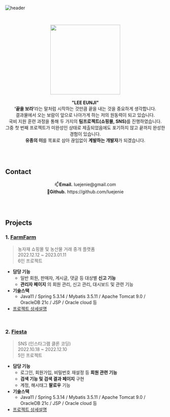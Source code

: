 ![header](https://capsule-render.vercel.app/api?type=transparent&color=gradient&height=160&section=header&text=portfolio&fontSize=70&fontColor=FFC325)


<br>

<p align="center">
<img src="https://user-images.githubusercontent.com/110653573/222771132-e7820239-c68b-43de-a246-a3c6f81fbaca.jpg" width="220px" /> <br><br>
<b>"LEE EUNJI"</b><br>
<b>‘끝을 보라’</b>라는 말처럼 시작하는 것만큼 끝을 내는 것을 중요하게 생각합니다. <br>
결과물에서 오는 보람이 앞으로 나아가게 하는 저의 원동력이 되고 있습니다.<br> 
국비 지원 훈련 과정을 통해 두 가지의 <b>팀프로젝트(쇼핑몰, SNS)</b>를 진행하였습니다. <br> 
그중 첫 번째 프로젝트가 미완성인 상태로 제출되었음에도 포기하지 않고 끝까지 완성한 경험이 있습니다. <br> 
<b>유종의 미</b>를 목표로 삼아 끊임없이 <b>계발하는 개발자</b>가 되겠습니다.
</p>


<br>
<br>
<!-- &nbsp;&nbsp; -->

## Contact

<p align="center">
📫<b>Email.</b> luejenie@gmail.com<br>
🌱<b>Github.</b> https://github.com/luejenie <br>
</p>

<br>
<br>

## Projects
### 1. [FarmFarm](http://129.154.53.250:8080/)
> 농자재 쇼핑몰 및 농산물 거래 중개 플랫폼 <br>
> 2022.12.12 ~ 2023.01.11 <br>
> 6인 프로젝트

- **담당 기능**<br>
  - 일반 회원, 판매자, 게시글, 댓글 등 대상별 **신고 기능**
  - **관리자 페이지** 의 회원 관리, 신고 관리, 대시보드 및 관련 기능
- **기술스택**<br>
    - Java11 / Spring 5.3.14 / Mybatis 3.5.11 / Apache Tomcat 9.0 / OracleDB 21c / JSP / Oracle cloud 등<br>
- [프로젝트 상세설명](https://github.com/luejenie/FarmFarm.git)

<br>

### 2. [Fiesta](http://146.56.188.235:8080/)
> SNS (인스타그램 클론 코딩) <br>
> 2022.10.18 ~ 2022.12.10 <br>
> 5인 프로젝트

- **담당 기능**<br>
  - 로그인, 회원가입, 비밀번호 재설정 등 **회원 관련 기능**
  - **검색 기능 및 검색 결과 페이지** 구현
  - 계정, 해시태그 **팔로우** 기능
- **기술스택**<br>
    - Java11 / Spring 5.3.14 / Mybatis 3.5.11 / Apache Tomcat 9.0 / OracleDB 21c / JSP / Oracle cloud 등<br>
- [프로젝트 상세설명](https://github.com/luejenie/Fiesta.git)

